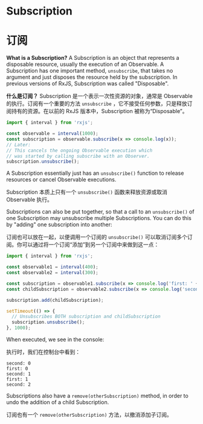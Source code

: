# Subscription

# 订阅

**What is a Subscription?** A Subscription is an object that represents a disposable resource, usually the execution of an Observable. A Subscription has one important method, `unsubscribe`, that takes no argument and just disposes the resource held by the subscription. In previous versions of RxJS, Subscription was called "Disposable".

**什么是订阅？** Subscription 是一个表示一次性资源的对象，通常是 Observable 的执行。订阅有一个重要的方法 `unsubscribe` ，它不接受任何参数，只是释放订阅持有的资源。在以前的 RxJS 版本中，Subscription 被称为“Disposable”。

```ts
import { interval } from 'rxjs';

const observable = interval(1000);
const subscription = observable.subscribe(x => console.log(x));
// Later:
// This cancels the ongoing Observable execution which
// was started by calling subscribe with an Observer.
subscription.unsubscribe(); 
```

<span class="informal">A Subscription essentially just has an `unsubscribe()` function to release resources or cancel Observable executions.</span>

<span class="informal">Subscription 本质上只有一个 `unsubscribe()` 函数来释放资源或取消 Observable 执行。</span>

Subscriptions can also be put together, so that a call to an `unsubscribe()` of one Subscription may unsubscribe multiple Subscriptions. You can do this by "adding" one subscription into another:

订阅也可以放在一起，以便调用一个订阅的 `unsubscribe()` 可以取消订阅多个订阅。你可以通过将一个订阅“添加”到另一个订阅中来做到这一点：

```ts
import { interval } from 'rxjs';

const observable1 = interval(400);
const observable2 = interval(300);

const subscription = observable1.subscribe(x => console.log('first: ' + x));
const childSubscription = observable2.subscribe(x => console.log('second: ' + x));

subscription.add(childSubscription);

setTimeout(() => {
  // Unsubscribes BOTH subscription and childSubscription
  subscription.unsubscribe();
}, 1000);
```

When executed, we see in the console:

执行时，我们在控制台中看到：

```none
second: 0
first: 0
second: 1
first: 1
second: 2
```

Subscriptions also have a `remove(otherSubscription)` method, in order to undo the addition of a child Subscription.

订阅也有一个 `remove(otherSubscription)` 方法，以撤消添加子订阅。

